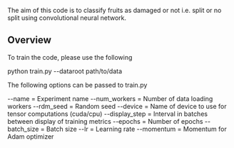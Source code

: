 The aim of this code is to classify fruits as damaged or not i.e. split or no split using convolutional neural network.

## Overview 
To train the code, please use the following

python train.py --dataroot path/to/data


The following options can be passed to train.py

  --name = Experiment name
  --num_workers = Number of data loading workers
  --rdm_seed = Random seed
  --device = Name of device to use for tensor computations (cuda/cpu)
  --display_step = Interval in batches between display of training metrics
  --epochs = Number of epochs 
  --batch_size = Batch size
  --lr = Learning rate
  --momentum = Momentum for Adam optimizer
